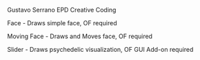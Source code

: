 Gustavo Serrano
EPD Creative Coding




Face - Draws simple face, OF required

Moving Face - Draws and Moves face, OF required

Slider - Draws psychedelic visualization, OF GUI Add-on required